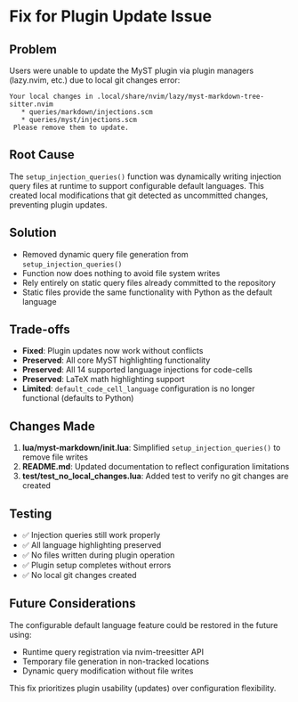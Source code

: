 # Fix for Plugin Update Issue

## Problem
Users were unable to update the MyST plugin via plugin managers (lazy.nvim, etc.) due to local git changes error:

```
Your local changes in .local/share/nvim/lazy/myst-markdown-tree-sitter.nvim
   * queries/markdown/injections.scm
   * queries/myst/injections.scm
 Please remove them to update.
```

## Root Cause
The `setup_injection_queries()` function was dynamically writing injection query files at runtime to support configurable default languages. This created local modifications that git detected as uncommitted changes, preventing plugin updates.

## Solution
- Removed dynamic query file generation from `setup_injection_queries()`
- Function now does nothing to avoid file system writes
- Rely entirely on static query files already committed to the repository
- Static files provide the same functionality with Python as the default language

## Trade-offs
- **Fixed**: Plugin updates now work without conflicts
- **Preserved**: All core MyST highlighting functionality
- **Preserved**: All 14 supported language injections for code-cells
- **Preserved**: LaTeX math highlighting support
- **Limited**: `default_code_cell_language` configuration is no longer functional (defaults to Python)

## Changes Made
1. **lua/myst-markdown/init.lua**: Simplified `setup_injection_queries()` to remove file writes
2. **README.md**: Updated documentation to reflect configuration limitations
3. **test/test_no_local_changes.lua**: Added test to verify no git changes are created

## Testing
- ✅ Injection queries still work properly
- ✅ All language highlighting preserved  
- ✅ No files written during plugin operation
- ✅ Plugin setup completes without errors
- ✅ No local git changes created

## Future Considerations
The configurable default language feature could be restored in the future using:
- Runtime query registration via nvim-treesitter API
- Temporary file generation in non-tracked locations
- Dynamic query modification without file writes

This fix prioritizes plugin usability (updates) over configuration flexibility.